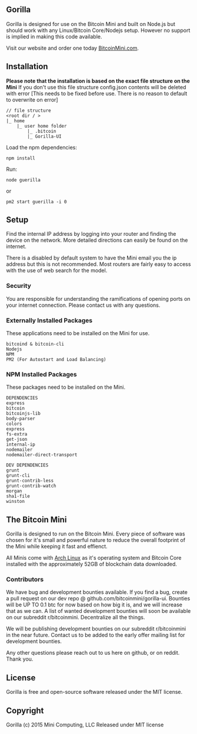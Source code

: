 ## Gorilla

Gorilla is designed for use on the Bitcoin Mini and built on Node.js but should work with any Linux/Bitcoin Core/Nodejs setup.  However no support is implied in making this code available.

Visit our website and order one today [BitcoinMini.com](https://bitcoinmini.com/).

## Installation

**Please note that the installation is based on the exact file structure on the Mini**
If you don't use this file structure config.json contents will be deleted with error [This needs to be fixed before use.  There is no reason to default to overwrite on error]

    // file structure
    <root dir / >
    |_ home
    	|_ user home folder
        	|_ .bitcoin
        	|_ Gorilla-UI


Load the npm dependencies:

`npm install`


Run:

`node guerilla`

or

`pm2 start guerilla -i 0`

## Setup

Find the internal IP address by logging into your router and finding the device on the network. More detailed directions can easily be found on the internet.

There is a disabled by default system to have the Mini email you the ip address but this is not recommended. Most routers are fairly easy to access with the use of web search for the model.


### Security

You are responsible for understanding the ramifications of opening ports on your internet connection.  Please contact us with any questions.


### Externally Installed Packages

These applications need to be installed on the Mini for use.

	bitcoind & bitcoin-cli
	Nodejs
	NPM
	PM2 (For Autostart and Load Balancing)


### NPM Installed Packages

These packages need to be installed on the Mini.

	DEPENDENCIES
    express
    bitcoin
    bitcoinjs-lib
    body-parser
    colors
    express
    fs-extra
    get-json
    internal-ip
    nodemailer
    nodemailer-direct-transport

	DEV DEPENDENCIES
    grunt
    grunt-cli
    grunt-contrib-less
    grunt-contrib-watch
    morgan
    sha1-file
    winston
	

## The Bitcoin Mini

Gorilla is designed to run on the Bitcoin Mini. Every piece of software was chosen for it's small and powerful nature to reduce the overall footprint of the Mini while keeping it fast and effienct.

All Minis come with [Arch Linux](https://www.archlinux.org/) as it's operating system and Bitcoin Core installed with the approximately 52GB of blockchain data downloaded.


### Contributors

We have bug and development bounties available. If you find a bug, create a pull request on our dev repo @ github.com/bitcoinmini/gorilla-ui. Bounties will be UP TO 0.1 btc for now based on how big it is, and we will increase that as we can. A list of wanted development bounties will soon be available on our subreddit r/bitcoinmini. Decentralize all the things.

We will be publishing development bounties on our subreddit r/bitcoinmini in the near future. Contact us to be added to the early offer mailing list for development bounties.

Any other questions please reach out to us here on github, or on reddit. Thank you.


## License

Gorilla is free and open-source software released under the MIT license.


## Copyright

Gorilla (c) 2015 Mini Computing, LLC
Released under MIT license
